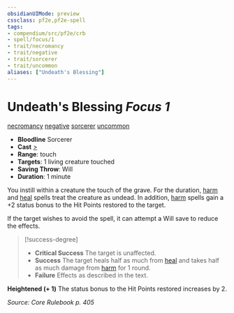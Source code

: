 ```yaml
---
obsidianUIMode: preview
cssclass: pf2e,pf2e-spell
tags:
- compendium/src/pf2e/crb
- spell/focus/1
- trait/necromancy
- trait/negative
- trait/sorcerer
- trait/uncommon
aliases: ["Undeath's Blessing"]
---
```

# Undeath's Blessing *Focus 1*   
[necromancy](necromancy.md "Necromancy School Trait")  [negative](negative.md "Negative Energy & Element Trait")  [sorcerer](Reference/Rules/Traits/sorcerer.md "Sorcerer Class Trait")  [uncommon](uncommon.md "Uncommon Rarity Trait")  

- **Bloodline** Sorcerer
- **Cast** [>](chapter-9-playing-the-game.md#Actions "Single Action") 
- **Range**: touch
- **Targets**: 1 living creature touched
- **Saving Throw**: Will
- **Duration**: 1 minute

You instill within a creature the touch of the grave. For the duration, [harm](harm.md) and [heal](heal.md) spells treat the creature as undead. In addition, [harm](harm.md) spells gain a +2 status bonus to the Hit Points restored to the target.

If the target wishes to avoid the spell, it can attempt a Will save to reduce the effects.

> [!success-degree] 
> - **Critical Success** The target is unaffected.
> - **Success** The target heals half as much from [heal](heal.md) and takes half as much damage from [harm](harm.md) for 1 round.
> - **Failure** Effects as described in the text.

**Heightened (+ 1)** The status bonus to the Hit Points restored increases by 2.

*Source: Core Rulebook p. 405*